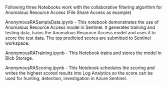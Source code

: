 Following three Notebooks work with the collaborative filtering algorithm for Anomalous Resource Access (File Share Access as example)

AnonymousRASampleData.ipynb - This notebook demonstrates the use of Anomalous Resource Access model in Sentinel. It generates training and testing data, trains the Anomalous Resource Access model and uses it to score the test data. The top predicted scores are submitted to Sentinel workspace.

AnonymousRATraining.ipynb - This Notebook trains and stores the model in Blob Storage.

AnonymousRAScoring.ipynb - This Notebook schedules the scoring and writes the highest scored results into Log Analytics so the score can be used for hunting, detection, investigation in Azure Sentinel.
